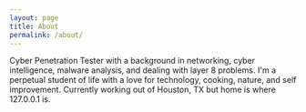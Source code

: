 ```yaml
---
layout: page
title: About
permalink: /about/
---
```

Cyber Penetration Tester with a background in networking, cyber intelligence, malware analysis, and dealing with layer 8 problems.
I'm a perpetual student of life with a love for technology, cooking, nature, and self improvement.
Currently working out of Houston, TX but home is where 127.0.0.1 is.
